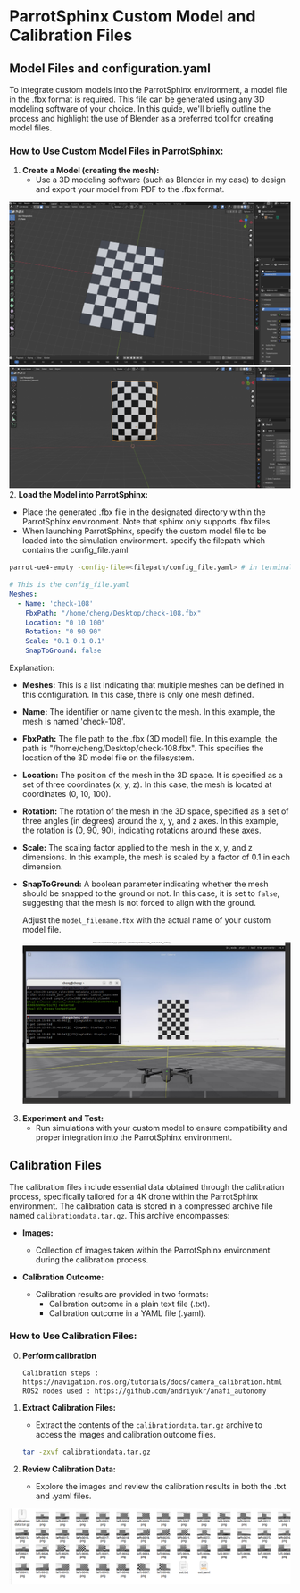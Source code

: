 # ParrotSphinx Custom Model and Calibration Files

## Model Files and configuration.yaml

To integrate custom models into the ParrotSphinx environment, a model file in the .fbx format is required. This file can be generated using any 3D modeling software of your choice. In this guide, we'll briefly outline the process and highlight the use of Blender as a preferred tool for creating model files.

### How to Use Custom Model Files in ParrotSphinx:

1. **Create a Model (creating the mesh):**
   - Use a 3D modeling software (such as Blender in my case) to design and export your model from PDF to the .fbx format.

![Alt text](img/image.png)
![Alt text](img/image-3.png)
2. **Load the Model into ParrotSphinx:**
   - Place the generated .fbx file in the designated directory within the ParrotSphinx environment. Note that sphinx only supports .fbx files
   - When launching ParrotSphinx, specify the custom model file to be loaded into the simulation environment.    specify the filepath which contains the config_file.yaml



```bash
parrot-ue4-empty -config-file=<filepath/config_file.yaml> # in terminal
```

```yaml
# This is the config_file.yaml
Meshes:
  - Name: 'check-108'
    FbxPath: "/home/cheng/Desktop/check-108.fbx"
    Location: "0 10 100"
    Rotation: "0 90 90"
    Scale: "0.1 0.1 0.1"
    SnapToGround: false
```

Explanation:

- **Meshes:** This is a list indicating that multiple meshes can be defined in this configuration. In this case, there is only one mesh defined.

- **Name:** The identifier or name given to the mesh. In this example, the mesh is named 'check-108'.

- **FbxPath:** The file path to the .fbx (3D model) file. In this example, the path is "/home/cheng/Desktop/check-108.fbx". This specifies the location of the 3D model file on the filesystem.

- **Location:** The position of the mesh in the 3D space. It is specified as a set of three coordinates (x, y, z). In this case, the mesh is located at coordinates (0, 10, 100).

- **Rotation:** The rotation of the mesh in the 3D space, specified as a set of three angles (in degrees) around the x, y, and z axes. In this example, the rotation is (0, 90, 90), indicating rotations around these axes.

- **Scale:** The scaling factor applied to the mesh in the x, y, and z dimensions. In this example, the mesh is scaled by a factor of 0.1 in each dimension.

- **SnapToGround:** A boolean parameter indicating whether the mesh should be snapped to the ground or not. In this case, it is set to `false`, suggesting that the mesh is not forced to align with the ground.

 

   Adjust the `model_filename.fbx` with the actual name of your custom model file.

   ![Alt text](img/image-1.png)

3. **Experiment and Test:**
   - Run simulations with your custom model to ensure compatibility and proper integration into the ParrotSphinx environment.

## Calibration Files

The calibration files include essential data obtained through the calibration process, specifically tailored for a 4K drone within the ParrotSphinx environment. The calibration data is stored in a compressed archive file named `calibrationdata.tar.gz`. This archive encompasses:

- **Images:**
  - Collection of images taken within the ParrotSphinx environment during the calibration process.

- **Calibration Outcome:**
  - Calibration results are provided in two formats:
    - Calibration outcome in a plain text file (.txt).
    - Calibration outcome in a YAML file (.yaml).

### How to Use Calibration Files:
0. **Perform calibration**
   ```
   Calibration steps : https://navigation.ros.org/tutorials/docs/camera_calibration.html
   ROS2 nodes used : https://github.com/andriyukr/anafi_autonomy
   ```

2. **Extract Calibration Files:**
   - Extract the contents of the `calibrationdata.tar.gz` archive to access the images and calibration outcome files.

   ```bash
   tar -zxvf calibrationdata.tar.gz
   ```

3. **Review Calibration Data:**
   - Explore the images and review the calibration results in both the .txt and .yaml files.

![Alt text](img/image-2.png)
